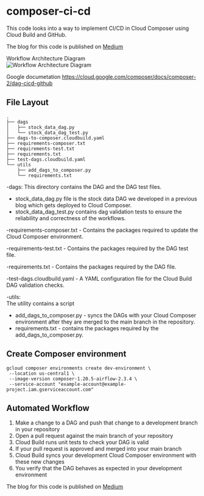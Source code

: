 # composer-ci-cd

This code looks into a way to implement CI/CD in Cloud Composer using Cloud Build and GitHub.

The blog for this code is published on [Medium](https://medium.com/@amarachi.ogu/implementing-ci-cd-in-cloud-composer-using-cloud-build-and-github-part-2-a721e4ed53da) 

Workflow Architecture Diagram   
![Workflow Architecture Diagram](https://miro.medium.com/v2/resize:fit:1400/format:webp/1*hIIbqvmZqgrcgDcp3jv4Iw.png)

Google documetation https://cloud.google.com/composer/docs/composer-2/dag-cicd-github

## File Layout

```
.
├── dags
│   ├── stock_data_dag.py
│   └── stock_data_dag_test.py
├── dags-to-composer.cloudbuild.yaml
├── requirements-composer.txt
├── requirements-test.txt
├── requirements.txt
├── test-dags.cloudbuild.yaml
└── utils
    ├── add_dags_to_composer.py
    └── requirements.txt

```

-dags: 
This directory contains the DAG and the DAG test files.   
- stock_data_dag.py file is the stock data DAG we developed in a previous blog which gets deployed to Cloud Composer.    
- stock_data_dag_test.py contains dag validation tests to ensure the reliability and correctness of the workflows.  

-requirements-composer.txt - 
Contains the packages required to update the Cloud Composer environment.  

-requirements-test.txt - 
Contains the packages required by the DAG test file.  

-requirements.txt - 
Contains the packages required by the DAG file.  

-test-dags.cloudbuild.yaml - 
A YAML configuration file for the Cloud Build DAG validation checks.  

-utils:  
The utility contains a script  
- add_dags_to_composer.py - syncs the DAGs with your Cloud Composer environment after they are merged to the main branch in the repository.  
- requirements.txt - contains the packages required by the add_dags_to_composer.py.  


## Create Composer environment
```
gcloud composer environments create dev-environment \
 --location us-central1 \
 --image-version composer-1.20.5-airflow-2.3.4 \
 --service-account "example-account@example-project.iam.gserviceaccount.com"
```

## Automated Workflow

1. Make a change to a DAG and push that change to a development branch in your repository
2. Open a pull request against the main branch of your repository
3. Cloud Build runs unit tests to check your DAG is valid
4. If your pull request is approved and merged into your main branch
5. Cloud Build syncs your development Cloud Composer environment with these new changes 
6. You verify that the DAG behaves as expected in your development environment

The blog for this code is published on [Medium](https://medium.com/@amarachi.ogu/implementing-ci-cd-in-cloud-composer-using-cloud-build-and-github-part-2-a721e4ed53da)  
